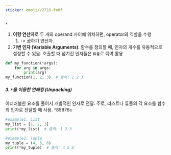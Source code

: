 ```yaml
---
sticker: emoji//2716-fe0f
---
```

`*`
1. **이항 연산자**로 두 개의 operand 사이에 위치하면, operator의 역할을 수행
	1. -> 곱하기 연산자.
2. **가변 인자 (Variable Arguments)**: 함수를 정의할 때, 인자의 개수를 유동적으로 설정할 수 있음. 호출할 때 넘겨진 인자들은 `튜플`로 묶여 활용
```Python
def my_function(*args):     
	for arg in args:        
		print(arg)
my_function(1, 2, 3)  # 출력: 1 2 3
```

##### 3. `*`을 이용한 언패킹 (Unpacking)
이터러블한 요소를 풀어서 개별적인 인자로 전달. 주로, 리스트나 튜플의 각 요소를 함수의 인자로 전달할 때 사용. ^85876c
```Python
#example1. List
my_list = [1, 2, 3] 
print(*my_list)  # 출력: 1 2 3  
```

```Python
#example2. Tuple
my_tuple = (4, 5, 6) 
print(*my_tuple)  # 출력: 4 5 6`
```